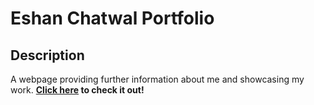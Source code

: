 # Eshan Chatwal Portfolio

## Description
A webpage providing further information about me and showcasing my work. **[Click here](https://eshanchatwal.co.uk) to check it out!**
